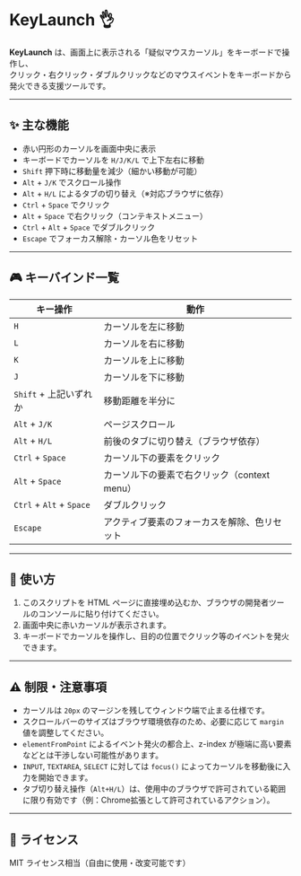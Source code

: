 # KeyLaunch 👌

**KeyLaunch** は、画面上に表示される「疑似マウスカーソル」をキーボードで操作し、  
クリック・右クリック・ダブルクリックなどのマウスイベントをキーボードから発火できる支援ツールです。

---

## ✨ 主な機能

- 赤い円形のカーソルを画面中央に表示
- キーボードでカーソルを `H/J/K/L` で上下左右に移動
- `Shift` 押下時に移動量を減少（細かい移動が可能）
- `Alt` + `J/K` でスクロール操作
- `Alt` + `H/L` によるタブの切り替え（※対応ブラウザに依存）
- `Ctrl` + `Space` でクリック
- `Alt` + `Space` で右クリック（コンテキストメニュー）
- `Ctrl` + `Alt` + `Space` でダブルクリック
- `Escape` でフォーカス解除・カーソル色をリセット

---

## 🎮 キーバインド一覧

| キー操作                     | 動作                                  |
|-----------------------------|---------------------------------------|
| `H`                         | カーソルを左に移動                     |
| `L`                         | カーソルを右に移動                     |
| `K`                         | カーソルを上に移動                     |
| `J`                         | カーソルを下に移動                     |
| `Shift` + 上記いずれか        | 移動距離を半分に                        |
| `Alt` + `J/K`           | ページスクロール                       |
| `Alt` + `H/L`               | 前後のタブに切り替え（ブラウザ依存）     |
| `Ctrl` + `Space`            | カーソル下の要素をクリック               |
| `Alt` + `Space`             | カーソル下の要素で右クリック（context menu）|
| `Ctrl` + `Alt` + `Space`    | ダブルクリック                         |
| `Escape`                    | アクティブ要素のフォーカスを解除、色リセット|

---

## 🔧 使い方

1. このスクリプトを HTML ページに直接埋め込むか、ブラウザの開発者ツールのコンソールに貼り付けてください。
2. 画面中央に赤いカーソルが表示されます。
3. キーボードでカーソルを操作し、目的の位置でクリック等のイベントを発火できます。

---

## ⚠️ 制限・注意事項

- カーソルは `20px` のマージンを残してウィンドウ端で止まる仕様です。
- スクロールバーのサイズはブラウザ環境依存のため、必要に応じて `margin` 値を調整してください。
- `elementFromPoint` によるイベント発火の都合上、z-index が極端に高い要素などとは干渉しない可能性があります。
- `INPUT`, `TEXTAREA`, `SELECT` に対しては `focus()` によってカーソルを移動後に入力を開始できます。
- タブ切り替え操作（`Alt+H/L`）は、使用中のブラウザで許可されている範囲に限り有効です（例：Chrome拡張として許可されているアクション）。

---

## 📄 ライセンス

MIT ライセンス相当（自由に使用・改変可能です）


